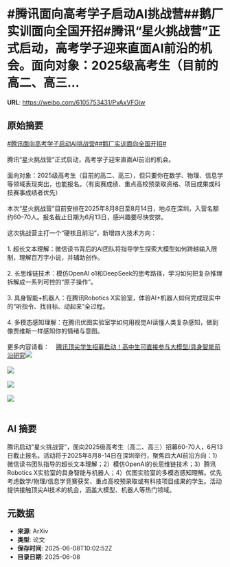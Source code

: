 # #腾讯面向高考学子启动AI挑战营##鹅厂实训面向全国开招#腾讯“星火挑战营”正式启动，高考学子迎来直面AI前沿的机会。面向对象：2025级高考生（目前的高二、高三...

**URL**: https://weibo.com/6105753431/PvAxVFGiw

## 原始摘要

<a href="https://m.weibo.cn/search?containerid=231522type%3D1%26t%3D10%26q%3D%23%E8%85%BE%E8%AE%AF%E9%9D%A2%E5%90%91%E9%AB%98%E8%80%83%E5%AD%A6%E5%AD%90%E5%90%AF%E5%8A%A8AI%E6%8C%91%E6%88%98%E8%90%A5%23&amp;extparam=%23%E8%85%BE%E8%AE%AF%E9%9D%A2%E5%90%91%E9%AB%98%E8%80%83%E5%AD%A6%E5%AD%90%E5%90%AF%E5%8A%A8AI%E6%8C%91%E6%88%98%E8%90%A5%23" data-hide=""><span class="surl-text">#腾讯面向高考学子启动AI挑战营#</span></a><a href="https://m.weibo.cn/search?containerid=231522type%3D1%26t%3D10%26q%3D%23%E9%B9%85%E5%8E%82%E5%AE%9E%E8%AE%AD%E9%9D%A2%E5%90%91%E5%85%A8%E5%9B%BD%E5%BC%80%E6%8B%9B%23&amp;extparam=%23%E9%B9%85%E5%8E%82%E5%AE%9E%E8%AE%AD%E9%9D%A2%E5%90%91%E5%85%A8%E5%9B%BD%E5%BC%80%E6%8B%9B%23" data-hide=""><span class="surl-text">#鹅厂实训面向全国开招#</span></a><br><br>腾讯“星火挑战营”正式启动，高考学子迎来直面AI前沿的机会。<br><br>面向对象：2025级高考生（目前的高二、高三），但只要你在数学、物理、信息学等领域表现突出，也能报名。（有奥赛成绩、重点高校预录取资格、项目成果或科技赛事成绩者优先）<br><br>本次“星火挑战营”目前安排在2025年8月8日至8月14日，地点在深圳，入营名额约60–70人。报名截止日期为6月13日，感兴趣要尽快安排。<br><br>这次挑战营主打一个“硬核且前沿”，新增四大技术方向：<br><br>1. 超长文本理解：微信读书背后的AI团队将指导学生探索大模型如何跨越输入限制，理解百万字小说，并辅助创作。<br>    <br>2. 长思维链技术：模仿OpenAI o1和DeepSeek的思考路径，学习如何把复杂推理拆解成一系列可控的“原子操作”。<br>    <br>3. 具身智能+机器人：在腾讯Robotics X实验室，体验AI+机器人如何完成现实中的“听指令、找目标、动起来”全过程。<br>    <br>4. 多模态感知理解：在腾讯优图实验室学如何用视觉AI读懂人类复杂感知，做到像贾维斯一样感知你的情绪与意图。<br>    <br>更多内容请看：<a href="https://weibo.cn/sinaurl?u=https%3A%2F%2Fmp.weixin.qq.com%2Fs%2FMp21rlvb7yTxM7r1A-dDOg" data-hide=""><span class="url-icon"><img style="width: 1rem;height: 1rem" src="https://h5.sinaimg.cn/upload/2015/09/25/3/timeline_card_small_web_default.png" referrerpolicy="no-referrer"></span><span class="surl-text">腾讯顶尖学生招募启动！高中生可直接参与大模型/具身智能前沿研究</span></a><img style="" src="https://tvax3.sinaimg.cn/large/006Fd7o3ly1i27yk1e2agj30u00grws7.jpg" referrerpolicy="no-referrer"><br><br><img style="" src="https://tvax4.sinaimg.cn/large/006Fd7o3ly1i27yk2rxwij30u00grgxo.jpg" referrerpolicy="no-referrer"><br><br><img style="" src="https://tvax2.sinaimg.cn/large/006Fd7o3ly1i27yk6bltxj30u00grq9w.jpg" referrerpolicy="no-referrer"><br><br><img style="" src="https://tvax1.sinaimg.cn/large/006Fd7o3ly1i27yk838adj30u00grkb2.jpg" referrerpolicy="no-referrer"><br><br>

## AI 摘要

腾讯启动"星火挑战营"，面向2025级高考生（高二、高三）招募60-70人，6月13日截止报名。活动将于2025年8月8-14日在深圳举行，聚焦四大AI前沿方向：1）微信读书团队指导的超长文本理解；2）模仿OpenAI的长思维链技术；3）腾讯Robotics X实验室的具身智能与机器人；4）优图实验室的多模态感知理解。优先考虑数学/物理/信息学竞赛获奖、重点高校预录取或有科技项目成果的学生。活动提供接触顶尖AI技术的机会，涵盖大模型、机器人等热门领域。

## 元数据

- **来源**: ArXiv
- **类型**: 论文
- **保存时间**: 2025-06-08T10:02:52Z
- **目录日期**: 2025-06-08
